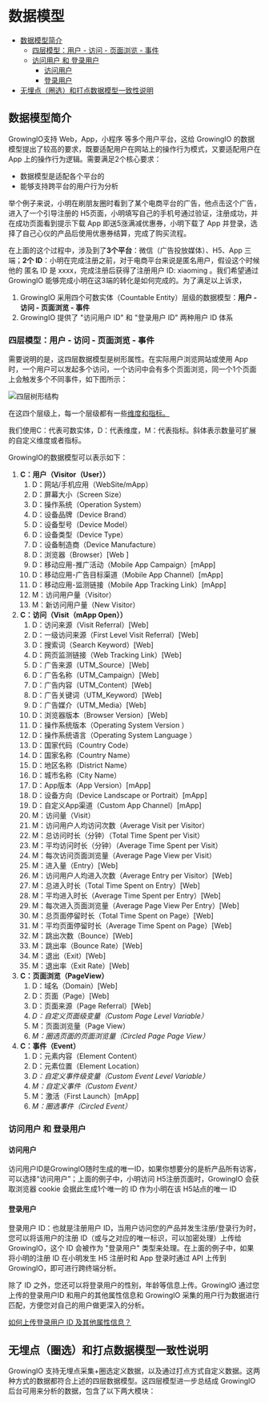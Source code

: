 # 数据模型

* [数据模型简介](data-model.md#shu-ju-mo-xing-jian-jie)
  * [四层模型：用户 - 访问 - 页面浏览 - 事件](data-model.md#si-ceng-mo-xing-yong-hu-fang-wen-ye-mian-lan-shi-jian)
  * [访问用户 和 登录用户](data-model.md#fang-wen-yong-hu-he-deng-lu-yong-hu)
    * [访问用户](data-model.md#fang-wen-yong-hu)
    * [登录用户](data-model.md#deng-lu-yong-hu)
* [无埋点（圈选）和打点数据模型一致性说明](data-model.md#wu-mai-dian-quan-xuan-he-da-dian-shu-ju-mo-xing-yi-zhi-xing-shuo-ming)

## 数据模型简介

GrowingIO支持 Web，App，小程序 等多个用户平台，这给 GrowingIO 的数据模型提出了较高的要求，既要适配用户在网站上的操作行为模式，又要适配用户在 App 上的操作行为逻辑。需要满足2个核心要求：

* 数据模型是适配各个平台的
* 能够支持跨平台的用户行为分析

举个例子来说，小明在刷朋友圈时看到了某个电商平台的广告，他点击这个广告，进入了一个引导注册的 H5页面，小明填写自己的手机号通过验证，注册成功，并在成功页面看到提示下载 App 即送5涨满减优惠券，小明下载了 App 并登录，选择了自己心仪的产品后使用优惠券结算，完成了购买流程。

在上面的这个过程中，涉及到了**3个平台**：微信（广告投放媒体）、H5、App 三端；**2个 ID**：小明在完成注册之前，对于电商平台来说是匿名用户，假设这个时候他的 匿名 ID 是 xxxx，完成注册后获得了注册用户 ID: xiaoming 。我们希望通过 GrowingIO 能够完成小明在这3端的转化是如何完成的。为了满足以上诉求，

1. GrowingIO 采用四个可数实体（Countable Entity）层级的数据模型：**用户 - 访问 - 页面浏览 - 事件**
2. GrowingIO 提供了 "访问用户 ID" 和 "登录用户 ID" 两种用户 ID 体系

### **四层模型：用户 - 访问 - 页面浏览 - 事件**

需要说明的是，这四层数据模型是树形属性。在实际用户浏览网站或使用 App 时，一个用户可以发起多个访问，一个访问中会有多个页面浏览，同一个1个页面上会触发多个不同事件，如下图所示：

![&#x56DB;&#x5C42;&#x6811;&#x5F62;&#x7ED3;&#x6784;](https://blobscdn.gitbook.com/v0/b/gitbook-28427.appspot.com/o/assets%2F-LGNxeGABUADKiTWTaEM%2F-LHWllLuJXiaZOdbWcp5%2F-LHWygFc97JBAqidzyKH%2Fimage.png?alt=media&token=f202ecc4-98c0-4dba-86a2-097dbf015996)

在这四个层级上，每一个层级都有一些[维度和指标。](terminology.md)

我们使用C：代表可数实体，D：代表维度，M：代表指标。斜体表示数量可扩展的自定义维度或者指标。

GrowingIO的数据模型可以表示如下：

1. **C：用户（Visitor（User））**
   1. D：网站/手机应用（WebSite/mApp）
   2. D：屏幕大小（Screen Size）
   3. D：操作系统（Operation System）
   4. D：设备品牌（Device Brand）
   5. D：设备型号（Device Model）
   6. D：设备类型（Device Type）
   7. D：设备制造商（Device Manufacture）
   8. D：浏览器（Browser）\[Web \]
   9. D：移动应用-推广活动（Mobile App Campaign）\[mApp\]
   10. D：移动应用-广告目标渠道（Mobile App Channel）\[mApp\]
   11. D：移动应用-监测链接（Mobile App Tracking Link）\[mApp\]
   12. M：访问用户量（Visitor）
   13. M：新访问用户量（New Visitor）
2. **C：访问（Visit（mApp Open））**
   1. D：访问来源（Visit Referral）\[Web\]
   2. D：一级访问来源（First Level Visit Referral）\[Web\]
   3. D：搜索词（Search Keyword）\[Web\]
   4. D：网页监测链接（Web Tracking Link）\[Web\]
   5. D：广告来源（UTM\_Source）\[Web\]
   6. D：广告名称（UTM\_Campaign）\[Web\]
   7. D：广告内容（UTM\_Content）\[Web\]
   8. D：广告关键词（UTM\_Keyword）\[Web\]
   9. D：广告媒介（UTM\_Media）\[Web\]
   10. D：浏览器版本（Browser Version）\[Web\]
   11. D：操作系统版本（Operating System Version ）
   12. D：操作系统语言（Operating System Language ）
   13. D：国家代码（Country Code）
   14. D：国家名称（Country Name）
   15. D：地区名称（District Name）
   16. D：城市名称（City Name）
   17. D：App版本（App Version）\[mApp\]
   18. D：设备方向（Device Landscape or Portrait）\[mApp\]
   19. D：自定义App渠道（Custom App Channel）\[mApp\]
   20. M：访问量（Visit）
   21. M：访问用户人均访问次数（Average Visit per Visitor）
   22. M：总访问时长（分钟）（Total Time Spent per Visit）
   23. M：平均访问时长（分钟）（Average Time Spent per Visit）
   24. M：每次访问页面浏览量（Average Page View per Visit）
   25. M：进入量（Entry）\[Web\]
   26. M：访问用户人均进入次数（Average Entry per Visitor）\[Web\]
   27. M：总进入时长（Total Time Spent on Entry）\[Web\]
   28. M：平均进入时长（Average Time Spent per Entry）\[Web\]
   29. M：每次进入页面浏览量（Average Page View Per Entry）\[Web\]
   30. M：总页面停留时长（Total Time Spent on Page）\[Web\]
   31. M：平均页面停留时长（Average Time Spent on Page）\[Web\]
   32. M：跳出次数（Bounce）\[Web\]
   33. M：跳出率（Bounce Rate）\[Web\]
   34. M：退出（Exit）\[Web\]
   35. M：退出率（Exit Rate）\[Web\]
3. **C：页面浏览（PageView）**
   1. D：域名（Domain）\[Web\]
   2. D：页面（Page）\[Web\]
   3. D：页面来源（Page Referral）\[Web\]
   4. _D：自定义页面级变量（Custom Page Level Variable）_
   5. M：页面浏览量（Page View）
   6. _M：圈选页面的页面浏览量（Circled Page Page View）_
4. **C：事件（Event）**
   1. D：元素内容（Element Content）
   2. D：元素位置（Element Location）
   3. _D：自定义事件级变量（Custom Event Level Variable）_
   4. _M：自定义事件（Custom Event）_
   5. M：激活（First Launch）\[mApp\]
   6. _M：圈选事件（Circled Event）_

### 访问用户 和 登录用户

#### 访问用户

访问用户ID是GrowingIO随时生成的唯一ID，如果你想要分的是析产品所有访客，可以选择“访问用户”；上面的例子中，小明访问 H5注册页面时，GrowingIO 会获取浏览器 cookie 会据此生成1个唯一的 ID 作为小明在该 H5站点的唯一 ID

####  登录用户

登录用户 ID：也就是注册用户 ID，当用户访问您的产品并发生注册/登录行为时，您可以将该用户的注册 ID（或与之对应的唯一标识，可以加密处理）上传给 GrowingIO，这个 ID 会被作为 "登录用户" 类型来处理。在上面的例子中，如果将小明的注册 ID 在小明发生 H5 注册时和 App 登录时通过 API 上传到 GrowingIO，即可进行跨终端分析。

除了 ID 之外，您还可以将登录用户的性别，年龄等信息上传。GrowingIO 通过您上传的登录用户ID 和用户的其他属性信息和 GrowingIO 采集的用户行为数据进行匹配，方便您对自己的用户做更深入的分析。

[如何上传登录用户 ID 及其他属性信息？](dimensions/predefined-dimensions.md#yong-hu-bian-liang)

## 无埋点（圈选）和打点数据模型一致性说明

GrowingIO 支持无埋点采集+圈选定义数据，以及通过打点方式自定义数据。这两种方式的数据都符合上述的四层数据模型。这四层模型进一步总结成 GrowingIO 后台可用来分析的数据，包含了以下两大模块：

